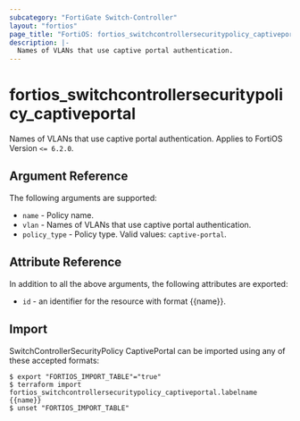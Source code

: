 ```yaml
---
subcategory: "FortiGate Switch-Controller"
layout: "fortios"
page_title: "FortiOS: fortios_switchcontrollersecuritypolicy_captiveportal"
description: |-
  Names of VLANs that use captive portal authentication.
---
```


# fortios_switchcontrollersecuritypolicy_captiveportal
Names of VLANs that use captive portal authentication. Applies to FortiOS Version `<= 6.2.0`.

## Argument Reference

The following arguments are supported:

* `name` - Policy name.
* `vlan` - Names of VLANs that use captive portal authentication.
* `policy_type` - Policy type. Valid values: `captive-portal`.


## Attribute Reference

In addition to all the above arguments, the following attributes are exported:
* `id` - an identifier for the resource with format {{name}}.

## Import

SwitchControllerSecurityPolicy CaptivePortal can be imported using any of these accepted formats:
```
$ export "FORTIOS_IMPORT_TABLE"="true"
$ terraform import fortios_switchcontrollersecuritypolicy_captiveportal.labelname {{name}}
$ unset "FORTIOS_IMPORT_TABLE"
```
